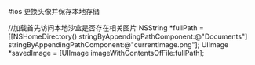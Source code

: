 #ios 更换头像并保存本地存储

 //加载首先访问本地沙盒是否存在相关图片
    NSString *fullPath = [[NSHomeDirectory() stringByAppendingPathComponent:@"Documents"] stringByAppendingPathComponent:@"currentImage.png"];
    UIImage *savedImage = [UIImage imageWithContentsOfFile:fullPath];
